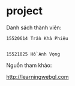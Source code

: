 # project

Danh sách thành viên:

	15520614 Trần Khả Phiêu


	15521025 Hồ Anh Vọng

Nguồn tham khảo:

http://learningwebgl.com
